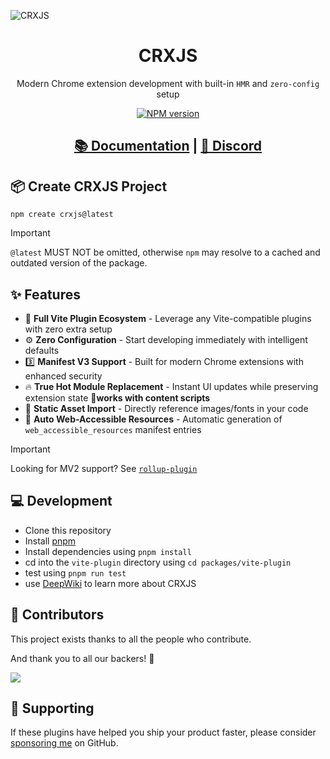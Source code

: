 ![CRXJS](./banner-github.png)

<h1 align="center">CRXJS</h1>

<p align="center">
Modern Chrome extension development with built-in <code>HMR</code> and <code>zero-config</code> setup
</p>

<p align="center">
<a href="https://www.npmjs.com/package/@crxjs/vite-plugin">
<img src="https://img.shields.io/npm/v/@crxjs/vite-plugin?color=298cd6&amp;label=CRXJS&labelColor=f2bae4" alt="NPM version">
</a>
</p>

<h2 align="center">
<a href="https://crxjs.dev/vite-plugin">📚 Documentation</a> |
<a href="https://discord.gg/5yHKEa9v">💬 Discord </a>
</h2>


## 📦 Create CRXJS Project
```shell
npm create crxjs@latest
``` 

> [!IMPORTANT]
> `@latest` MUST NOT be omitted, otherwise `npm` may resolve to a cached and outdated version of the package.

## ✨ Features

- 🧩 **Full Vite Plugin Ecosystem** - Leverage any Vite-compatible plugins with zero extra setup  
- ⚙️ **Zero Configuration** - Start developing immediately with intelligent defaults  
- 3️⃣ **Manifest V3 Support** - Built for modern Chrome extensions with enhanced security  
- 🔥 **True Hot Module Replacement** - Instant UI updates while preserving extension state 🎈**works with content scripts**
- 📁 **Static Asset Import** - Directly reference images/fonts in your code
- 🤖 **Auto Web-Accessible Resources** - Automatic generation of `web_accessible_resources` manifest entries  

> [!IMPORTANT]  
> Looking for MV2 support? See [`rollup-plugin`](packages/rollup-plugin/README.md)  

## 💻 Development

- Clone this repository
- Install [pnpm](https://pnpm.io)
- Install dependencies using `pnpm install`
- cd into the `vite-plugin` directory using `cd packages/vite-plugin`
- test using `pnpm run test`
- use [DeepWiki](https://deepwiki.com/crxjs/chrome-extension-tools) to learn more about CRXJS

## 💝 Contributors

This project exists thanks to all the people who contribute.

And thank you to all our backers! 🙏

<a href="https://github.com/crxjs/chrome-extension-tools/graphs/contributors">
  <img src="https://contrib.rocks/image?repo=crxjs/chrome-extension-tools" />
</a>

## 🤝 Supporting

If these plugins have helped you ship your product faster, please consider
[sponsoring me](https://github.com/sponsors/jacksteamdev) on GitHub.
